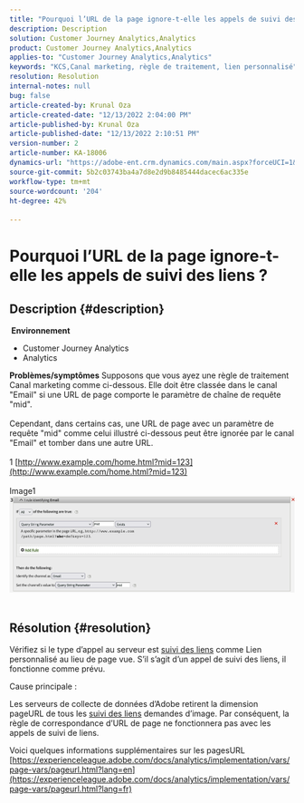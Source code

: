 ```yaml
---
title: "Pourquoi l’URL de la page ignore-t-elle les appels de suivi des liens ?"
description: Description
solution: Customer Journey Analytics,Analytics
product: Customer Journey Analytics,Analytics
applies-to: "Customer Journey Analytics,Analytics"
keywords: "KCS,Canal marketing, règle de traitement, lien personnalisé"
resolution: Resolution
internal-notes: null
bug: false
article-created-by: Krunal Oza
article-created-date: "12/13/2022 2:04:00 PM"
article-published-by: Krunal Oza
article-published-date: "12/13/2022 2:10:51 PM"
version-number: 2
article-number: KA-18006
dynamics-url: "https://adobe-ent.crm.dynamics.com/main.aspx?forceUCI=1&pagetype=entityrecord&etn=knowledgearticle&id=9898eafb-ee7a-ed11-81ac-6045bd006b3d"
source-git-commit: 5b2c03743ba4a7d8e2d9b8485444dacec6ac335e
workflow-type: tm+mt
source-wordcount: '204'
ht-degree: 42%

---
```


# Pourquoi l’URL de la page ignore-t-elle les appels de suivi des liens ?

## Description {#description}

<b> Environnement</b>
- Customer Journey Analytics
- Analytics



<b>Problèmes/symptômes</b>
Supposons que vous ayez une règle de traitement Canal marketing comme ci-dessous. Elle doit être classée dans le canal &quot;Email&quot; si une URL de page comporte le paramètre de chaîne de requête &quot;mid&quot;.
<br><br>Cependant, dans certains cas, une URL de page avec un paramètre de requête &quot;mid&quot; comme celui illustré ci-dessous peut être ignorée par le canal &quot;Email&quot; et tomber dans une autre URL.
<br> 
<br>1 [http://www.example.com/home.html?mid=123](http://www.example.com/home.html?mid=123)
<br> 
<br>Image1
<br>![](assets/___a098eafb-ee7a-ed11-81ac-6045bd006b3d___.png)
<br> <br>

## Résolution {#resolution}




Vérifiez si le type d’appel au serveur est [suivi des liens](https://experienceleague.adobe.com/docs/analytics/implementation/vars/functions/tl-method.html?lang=fr) comme Lien personnalisé au lieu de page vue. S’il s’agit d’un appel de suivi des liens, il fonctionne comme prévu.





Cause principale :

Les serveurs de collecte de données d’Adobe retirent la dimension pageURL de tous les [suivi des liens](https://experienceleague.adobe.com/docs/analytics/implementation/vars/functions/tl-method.html?lang=en) demandes d’image. Par conséquent, la règle de correspondance d’URL de page ne fonctionnera pas avec les appels de suivi de liens.

Voici quelques informations supplémentaires sur les pagesURL [https://experienceleague.adobe.com/docs/analytics/implementation/vars/page-vars/pageurl.html?lang=en](https://experienceleague.adobe.com/docs/analytics/implementation/vars/page-vars/pageurl.html?lang=fr)
